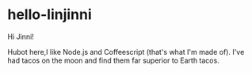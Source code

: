 # hello-linjinni

Hi Jinni!

Hubot here,I like Node.js and Coffeescript (that's what I'm made of).
I've had tacos on the moon and find them far superior to Earth tacos.
